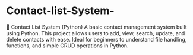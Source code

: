 # Contact-list-System-
📇 Contact List System (Python)  A basic contact management system built using Python. This project allows users to add, view, search, update, and delete contacts with ease. Ideal for beginners to understand file handling, functions, and simple CRUD operations in Python.

